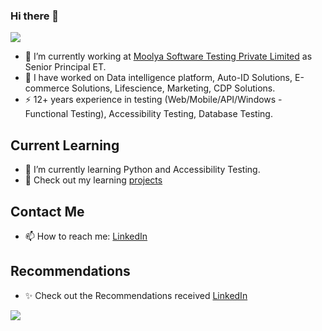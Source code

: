 ### Hi there 👋

![](https://komarev.com/ghpvc/?username=srinivasskc)

<!--
**srinivasskc/srinivasskc** is a ✨ _special_ ✨ repository because its `README.md` (this file) appears on your GitHub profile.
Here are some ideas to get you started:
-->

- 🔭 I’m currently working at [Moolya Software Testing Private Limited](https://moolya.com/) as Senior Principal ET.
- 🎁 I have worked on Data intelligence platform, Auto-ID Solutions, E-commerce Solutions, Lifescience, Marketing, CDP Solutions.
- ⚡ 12+ years experience in testing (Web/Mobile/API/Windows - Functional Testing), Accessibility Testing, Database Testing.

## Current Learning
- 🌱 I’m currently learning Python and Accessibility Testing.
- 📑 Check out my learning [projects](https://bit.ly/skcrepos)

## Contact Me
- 📫 How to reach me: [LinkedIn](https://bit.ly/skclinkedin)

## Recommendations
- ✨ Check out the Recommendations received [LinkedIn](https://bit.ly/skclinkrecom)


![](https://hit.yhype.me/github/profile?user_id=26836928)
